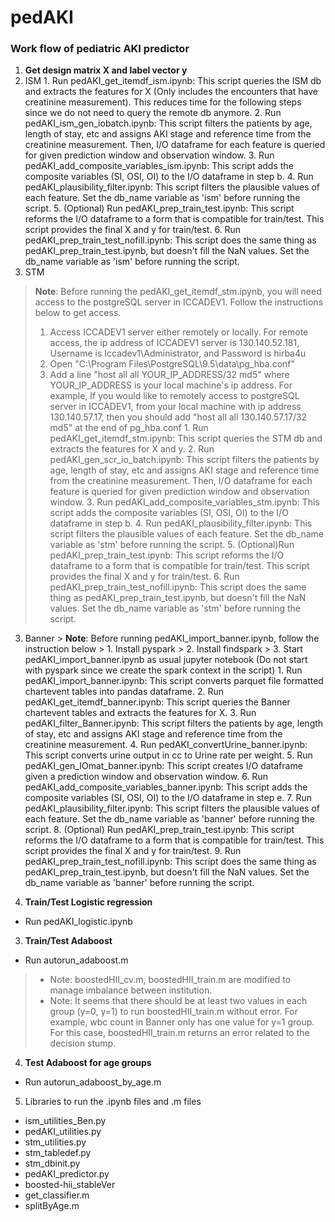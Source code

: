 # pedAKI

### Work flow of pediatric AKI predictor

1. **Get design matrix X and label vector y**
  1. ISM
    1. Run pedAKI_get_itemdf_ism.ipynb: This script queries the ISM db and extracts the features for X (Only includes the encounters that have creatinine measurement). This reduces time for the following steps since we do not need to query the  remote db anymore.
    2. Run pedAKI_ism_gen_iobatch.ipynb: This script filters the patients by age, length of stay, etc and assigns AKI stage and reference time from the creatinine measurement. Then, I/O dataframe for each feature is queried for given prediction window and observation window.
    3. Run pedAKI_add_composite_variables_ism.ipynb: This script adds the composite variables (SI, OSI, OI) to the I/O dataframe in step b.
    4. Run pedAKI_plausibility_filter.ipynb: This script filters the plausible values of each feature. Set the db_name variable as 'ism' before running the script.
    5. (Optional) Run pedAKI_prep_train_test.ipynb: This script reforms the I/O dataframe to a form that is compatible for train/test. This script provides the final X and y for train/test.
    6. Run pedAKI_prep_train_test_nofill.ipynb: This script does the same thing as pedAKI_prep_train_test.ipynb, but doesn't fill the NaN values. Set the db_name variable as 'ism' before running the script.
  2. STM
> **Note**: Before running the pedAKI_get_itemdf_stm.ipynb, you will need access to the postgreSQL server in ICCADEV1. Follow the instructions below to get access.
> 1. Access ICCADEV1 server either remotely or locally. For remote access, the ip address of ICCADEV1 server is 130.140.52.181, Username is Iccadev1\Administrator, and Password is hirba4u
> 2. Open "C:\Program Files\PostgreSQL\9.5\data\pg_hba.conf"
> 3. Add a line "host	 all	 all	 YOUR_IP_ADDRESS/32	 md5" where YOUR_IP_ADDRESS is your local machine's ip address. For example, If you would like to remotely access to postgreSQL server in ICCADEV1, from your local machine with ip address 130.140.57.17, then you should add "host	 all	 all	 130.140.57.17/32	 md5" at the end of pg_hba.conf
    1. Run pedAKI_get_itemdf_stm.ipynb: This script queries the STM db and extracts the features for X and y.
    2. Run pedAKI_gen_scr_io_batch.ipynb: This script filters the patients by age, length of stay, etc and assigns AKI stage and reference time from the creatinine measurement. Then, I/O dataframe for each feature is queried for given prediction window and observation window.
    3. Run pedAKI_add_composite_variables_stm.ipynb: This script adds the composite variables (SI, OSI, OI) to the I/O dataframe in step b.
    4. Run pedAKI_plausibility_filter.ipynb: This script filters the plausible values of each feature. Set the db_name variable as 'stm' before running the script.
    5. (Optional)Run pedAKI_prep_train_test.ipynb: This script reforms the I/O dataframe to a form that is compatible for train/test. This script provides the final X and y for train/test.
    6. Run pedAKI_prep_train_test_nofill.ipynb: This script does the same thing as pedAKI_prep_train_test.ipynb, but doesn't fill the NaN values. Set the db_name variable as 'stm' before running the script.
  3. Banner
    > **Note**: Before running pedAKI_import_banner.ipynb, follow the instruction below
    > 1. Install pyspark
    > 2. Install findspark
    > 3. Start pedAKI_import_banner.ipynb as usual jupyter notebook (Do not start with pyspark since we create the spark context in the script)
    1. Run pedAKI_import_banner.ipynb: This script converts parquet file formatted chartevent tables into pandas dataframe.
    2. Run pedAKI_get_itemdf_banner.ipynb: This script queries the Banner chartevent tables and extracts the features for X.
    3. Run pedAKI_filter_Banner.ipynb: This script filters the patients by age, length of stay, etc and assigns AKI stage and reference time from the creatinine measurement.
    4. Run pedAKI_convertUrine_banner.ipynb: This script converts urine output in cc to Urine rate per weight.
    5. Run pedAKI_gen_IOmat_banner.ipynb: This script creates I/O dataframe given a prediction window and observation window.
    6. Run pedAKI_add_composite_variables_banner.ipynb: This script adds the composite variables (SI, OSI, OI) to the I/O dataframe in step e.
    7. Run pedAKI_plausibility_filter.ipynb: This script filters the plausible values of each feature. Set the db_name variable as 'banner' before running the script.
    8. (Optional) Run pedAKI_prep_train_test.ipynb: This script reforms the I/O dataframe to a form that is compatible for train/test. This script provides the final X and y for train/test.
    9. Run pedAKI_prep_train_test_nofill.ipynb: This script does the same thing as pedAKI_prep_train_test.ipynb, but doesn't fill the NaN values. Set the db_name variable as 'banner' before running the script.


2. **Train/Test Logistic regression**
  * Run pedAKI_logistic.ipynb


3. **Train/Test Adaboost**
  * Run autorun_adaboost.m
  > * Note: boostedHII_cv.m, boostedHII_train.m are modified to manage imbalance between institution.
  > * Note: It seems that there should be at least two values in each group (y=0, y=1) to run boostedHII_train.m without error. For example, wbc count in Banner only has one value for y=1 group. For this case, boostedHII_train.m returns an error related to the decision stump.


4. **Test Adaboost for age groups**
  * Run autorun_adaboost_by_age.m	


5. Libraries to run the .ipynb files and .m files
  * ism_utilities_Ben.py
  * pedAKI_utilities.py
  * stm_utilities.py
  * stm_tabledef.py
  * stm_dbinit.py
  * pedAKI_predictor.py
  * boosted-hii_stableVer
  * get_classifier.m
  * splitByAge.m
